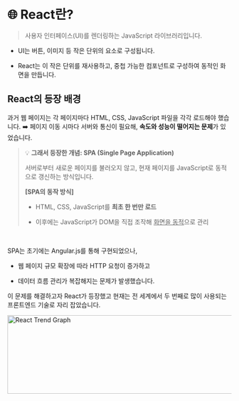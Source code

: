 # 🌐 React란?
> 사용자 인터페이스(UI)를 렌더링하는 JavaScript 라이브러리입니다.

- UI는 버튼, 이미지 등 작은 단위의 요소로 구성됩니다.

- React는 이 작은 단위를 재사용하고, 중첩 가능한 컴포넌트로 구성하여 동적인 화면을 만듭니다.

## React의 등장 배경
과거 웹 페이지는 각 페이지마다 HTML, CSS, JavaScript 파일을 각각 로드해야 했습니다.
➡️ 페이지 이동 시마다 서버와 통신이 필요해, **속도와 성능이 떨어지는 문제**가 있었습니다.

> 💡 **그래서 등장한 개념: SPA (Single Page Application)**
> 
> 서버로부터 새로운 페이지를 불러오지 않고, 현재 페이지를 JavaScript로 동적으로 갱신하는 방식입니다.
>
> **[SPA의 동작 방식]**
>
> - HTML, CSS, JavaScript를 **최초 한 번만 로드**
>
> 
> - 이후에는 JavaScript가 DOM을 직접 조작해 <ins>화면을 동적</ins>으로 관리

<br>

SPA는 초기에는 Angular.js를 통해 구현되었으나, 

- 웹 페이지 규모 확장에 따라 HTTP 요청이 증가하고

 - 데이터 흐름 관리가 복잡해지는 문제가 발생했습니다.

이 문제를 해결하고자 React가 등장했고
현재는 전 세계에서 두 번째로 많이 사용되는 프론트엔드 기술로 자리 잡았습니다.

<img width="1168" height="177" alt="React Trend Graph" src="https://github.com/user-attachments/assets/b4b7ddb5-1998-4546-a3eb-b7a361942bfe" />

